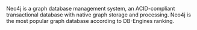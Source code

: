 Neo4j is a graph database management system, an ACID-compliant transactional database with native graph storage and processing. Neo4j is the most popular graph database according to DB-Engines ranking.
